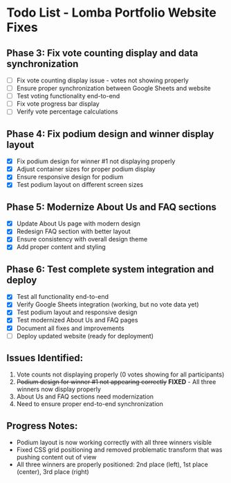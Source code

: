 # Todo List - Lomba Portfolio Website Fixes

## Phase 3: Fix vote counting display and data synchronization
- [ ] Fix vote counting display issue - votes not showing properly
- [ ] Ensure proper synchronization between Google Sheets and website
- [ ] Test voting functionality end-to-end
- [ ] Fix vote progress bar display
- [ ] Verify vote percentage calculations

## Phase 4: Fix podium design and winner display layout
- [x] Fix podium design for winner #1 not displaying properly
- [x] Adjust container sizes for proper podium display
- [x] Ensure responsive design for podium
- [x] Test podium layout on different screen sizes

## Phase 5: Modernize About Us and FAQ sections
- [x] Update About Us page with modern design
- [x] Redesign FAQ section with better layout
- [x] Ensure consistency with overall design theme
- [x] Add proper content and styling

## Phase 6: Test complete system integration and deploy
- [x] Test all functionality end-to-end
- [x] Verify Google Sheets integration (working, but no vote data yet)
- [x] Test podium layout and responsive design
- [x] Test modernized About Us and FAQ pages
- [x] Document all fixes and improvements
- [ ] Deploy updated website (ready for deployment)

## Issues Identified:
1. Vote counts not displaying properly (0 votes showing for all participants)
2. ~~Podium design for winner #1 not appearing correctly~~ **FIXED** - All three winners now display properly
3. About Us and FAQ sections need modernization
4. Need to ensure proper end-to-end synchronization

## Progress Notes:
- Podium layout is now working correctly with all three winners visible
- Fixed CSS grid positioning and removed problematic transform that was pushing content out of view
- All three winners are properly positioned: 2nd place (left), 1st place (center), 3rd place (right)

